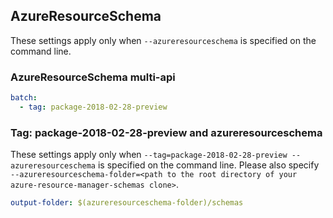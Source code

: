 ## AzureResourceSchema

These settings apply only when `--azureresourceschema` is specified on the command line.

### AzureResourceSchema multi-api

``` yaml $(azureresourceschema) && $(multiapi)
batch:
  - tag: package-2018-02-28-preview
```

### Tag: package-2018-02-28-preview and azureresourceschema

These settings apply only when `--tag=package-2018-02-28-preview --azureresourceschema` is specified on the command line.
Please also specify `--azureresourceschema-folder=<path to the root directory of your azure-resource-manager-schemas clone>`.

``` yaml $(tag) == 'package-2018-02-28-preview' && $(azureresourceschema)
output-folder: $(azureresourceschema-folder)/schemas
```

